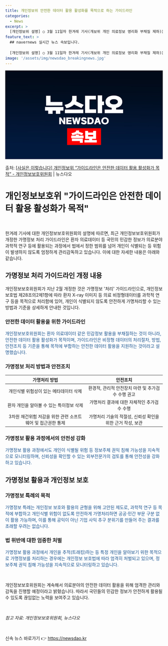 ```yaml
---
title: 개인정보위 안전한 데이터 활용 활성화를 목적으로 하는 가이드라인
categories:
  - News
excerpt: >
  [개인정보위 설명] ○ 3월 11일자 한겨레 기사(개보위 개인 의료정보 영리화 부채질 제하)는 사실이 아님을…
feature_text: >
  ## navernews 실시간 뉴스 속보입니다.

  [개인정보위 설명] ○ 3월 11일자 한겨레 기사(개보위 개인 의료정보 영리화 부채질 제하)는 사실이 아님을…
image: '/assets/img/newsdao_breakingnews.jpg'
---
```


![뉴스다오 속보](/assets/img/newsdao_breakingnews.jpg)

<p>출처: <a href="https://newsdao.kr/3328" rel="dofollow">[사실은 이렇습니다] 개인정보위 “가이드라인은 안전한 데이터 활용 활성화가 목적” - 개인정보보호위원회</a> | 뉴스다오</p>

<h1>개인정보보호위 "가이드라인은 안전한 데이터 활용 활성화가 목적"</h1>
<p data-ke-size="size16">&nbsp;</p>
<p>한겨레 기사에 대한 개인정보보호위원회의 설명에 따르면, 최근 개인정보보호위원회가 개정한 가명정보 처리 가이드라인은 환자 의료데이터 등 국민의 민감한 정보가 의료분야 과학적 연구 등에 활용되는 과정에서 법에서 정한 범위를 넘어 개인이 식별되는 등 위험이 발생하지 않도록 엄정하게 관리감독하고 있습니다. 이에 대한 자세한 내용은 아래와 같습니다.</p>
<h2 data-ke-size="size24">가명정보 처리 가이드라인 개정 내용</h2>
<p>개인정보보호위원회가 지난 2월 개정한 것은 가명정보 '처리' 가이드라인으로, 개인정보 보호법 제28조의2제1항에 따라 환자 X-ray 이미지 등 의료 비정형데이터를 과학적 연구 등을 목적으로 처리함에 있어, 개인이 식별되지 않도록 안전하게 가명처리할 수 있는 방법과 기준을 상세하게 안내한 것입니다.</p>
<h3>안전한 데이터 활용을 위한 가이드라인</h3>
<p><span style="color: #1a5490;">개인정보보호위원회는 환자 의료데이터 같은 민감정보 활용을 부채질하는 것이 아니라, 안전한 데이터 활용 활성화가 목적이며, 가이드라인은 비정형 데이터의 처리절차, 방법, 안전조치 등 기준을 통해 목적에 부합하는 안전한 데이터 활용을 지원하는 것이라고 설명했습니다.</span></p>
<h3>가명정보 처리 방법과 안전조치</h3>
<table>
	<thead>
		<tr>
			<th style="text-align: center;">가명처리 방법</th>
			<th style="text-align: center;">안전조치</th>
		</tr>
	</thead>
	<tbody>
		<tr>
			<td style="text-align: center;">개인식별 위험성이 있는 메타데이터 삭제</td>
			<td style="text-align: center;">환경적, 관리적 안전장치 마련 및 추가검수 수행 권고</td>
		</tr>
		<tr>
			<td style="text-align: center;">환자 개인을 알아볼 수 있는 특이정보 삭제</td>
			<td style="text-align: center;">가명처리 결과에 대한 자체적인 추가검수 수행</td>
		</tr>
		<tr>
			<td style="text-align: center;">3차원 재건위험 저감을 위한 관련 소프트웨어 및 접근권한 통제</td>
			<td style="text-align: center;">가명처리 기술의 적절성, 신뢰성 확인을 위한 근거 작성, 보관</td>
		</tr>
	</tbody>
</table>
<h3>가명정보 활용 과정에서의 안전성 강화</h3>
<p><span style="color: #1a5490;">가명정보 활용 과정에서도 개인이 식별될 위험 등 정보주체 권익 침해 가능성을 지속적으로 모니터링하며, 신뢰성을 확인할 수 있는 외부전문가의 검토를 통해 안전성을 강화하고 있습니다.</span></p>
<h2 data-ke-size="size24">가명정보 활용과 개인정보 보호</h2>
<h3>가명정보 특례의 목적</h3>
<p><span style="color: #1a5490;">가명정보 특례는 개인정보 보호와 활용의 균형을 위해 고안된 제도로, 과학적 연구 등 목적에 부합하고 개인식별 위험이 없도록 안전하게 가명처리하면 공공·민간 부문 구분 없이 활용 가능하며, 이를 통해 공익이 아닌 기업 사익 추구 분위기를 만들어 주는 결과를 초래할 우려는 없습니다.</span></p>
<h3>법 위반에 대한 엄중한 처벌</h3>
<p><span style="color: #1a5490;">가명정보 활용 과정에서 개인을 추적(트래킹)하는 등 특정 개인을 알아보기 위한 목적으로 가명정보를 처리하는 경우에는 개인정보 보호법에 따라 엄격히 처벌되고 있으며, 정보주체 권익 침해 가능성을 지속적으로 모니터링하고 있습니다.</span></p>
<p data-ke-size="size16">&nbsp;</p>
<p>개인정보보호위원회는 계속해서 의료분야의 안전한 데이터 활용을 위해 엄격한 관리와 감독을 진행할 예정이라고 밝혔습니다. 따라서 국민들의 민감한 정보가 안전하게 활용될 수 있도록 끊임없는 노력을 보여주고 있습니다.</p>
<p data-ke-size="size16">&nbsp;</p>
<p><em>참고 자료: 개인정보보호위원회, 뉴스다오</em></p>
<p data-ke-size="size16">&nbsp;</p> 

신속 뉴스 바로가기 👉 <a href="https://newsdao.kr" rel="dofollow">https://newsdao.kr</a>


